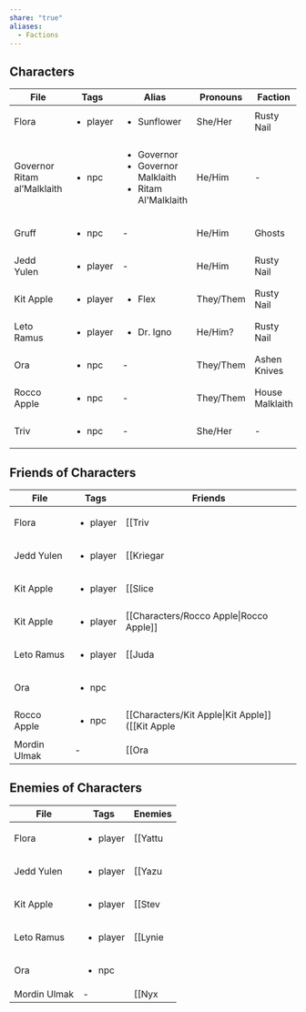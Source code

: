 ```yaml
---
share: "true"
aliases:
  - Factions
---
```


## Characters


| File                        | Tags                     | Alias                                                                            | Pronouns  | Faction         |
| --------------------------- | ------------------------ | -------------------------------------------------------------------------------- | --------- | --------------- |
| Flora                       | <ul><li>player</li></ul> | <ul><li>Sunflower</li></ul>                                                      | She/Her   | Rusty Nail      |
| Governor Ritam al’Malklaith | <ul><li>npc</li></ul>    | <ul><li>Governor</li><li>Governor Malklaith</li><li>Ritam Al'Malklaith</li></ul> | He/Him    | \-              |
| Gruff                       | <ul><li>npc</li></ul>    | \-                                                                               | He/Him    | Ghosts          |
| Jedd Yulen                  | <ul><li>player</li></ul> | \-                                                                               | He/Him    | Rusty Nail      |
| Kit Apple                   | <ul><li>player</li></ul> | <ul><li>Flex</li></ul>                                                           | They/Them | Rusty Nail      |
| Leto Ramus                  | <ul><li>player</li></ul> | <ul><li>Dr. Igno</li></ul>                                                       | He/Him?   | Rusty Nail      |
| Ora                         | <ul><li>npc</li></ul>    | \-                                                                               | They/Them | Ashen Knives    |
| Rocco Apple                 | <ul><li>npc</li></ul>    | \-                                                                               | They/Them | House Malklaith |
| Triv                        | <ul><li>npc</li></ul>    | \-                                                                               | She/Her   | \-              |



## Friends of Characters

| File         | Tags                     | Friends                                                                                                                                                            |
| ------------ | ------------------------ | ------------------------------------------------------------------------------------------------------------------------------------------------------------------ |
| Flora        | <ul><li>player</li></ul> | [[Triv|Triv]] (a ship mechanic)                                                                                                                                         |
| Jedd Yulen   | <ul><li>player</li></ul> | [[Kriegar|Kriegar]] (A fine blaster pistol)                                                                                                                                |
| Kit Apple    | <ul><li>player</li></ul> | [[Slice|Slice]] (a junkyard owner)                                                                                                                                       |
| Kit Apple    | <ul><li>player</li></ul> | [[Characters/Rocco Apple\|Rocco Apple]]                                                                                                                            |
| Leto Ramus   | <ul><li>player</li></ul> | [[Juda|Juda]] (A doctor)                                                                                                                                                |
| Ora          | <ul><li>npc</li></ul>    |                                                                                                                                                                    |
| Rocco Apple  | <ul><li>npc</li></ul>    | [[Characters/Kit Apple\|Kit Apple]] ([[Kit Apple|Kit Apple]]'s parent. Not on the best of terms with their kid and a bit disappointed in them. Hopes they come back to them) |
| Mordin Ulmak | \-                       | [[Ora|Ora]] (An info broker)                                                                                                                                           |


## Enemies of Characters

| File         | Tags                     | Enemies                            |
| ------------ | ------------------------ | ---------------------------------- |
| Flora        | <ul><li>player</li></ul> | [[Yattu|Yattu]] (a gang boss)            |
| Jedd Yulen   | <ul><li>player</li></ul> | [[Yazu|Yazu]] (A crooked cop)           |
| Kit Apple    | <ul><li>player</li></ul> | [[Stev|Stev]] (A gambler of ill repute) |
| Leto Ramus   | <ul><li>player</li></ul> | [[Lynie|Lynie]] (A hospital admin)       |
| Ora          | <ul><li>npc</li></ul>    |                                    |
| Mordin Ulmak | \-                       | [[Nyx|Nyx]] (A moneylender)            |

